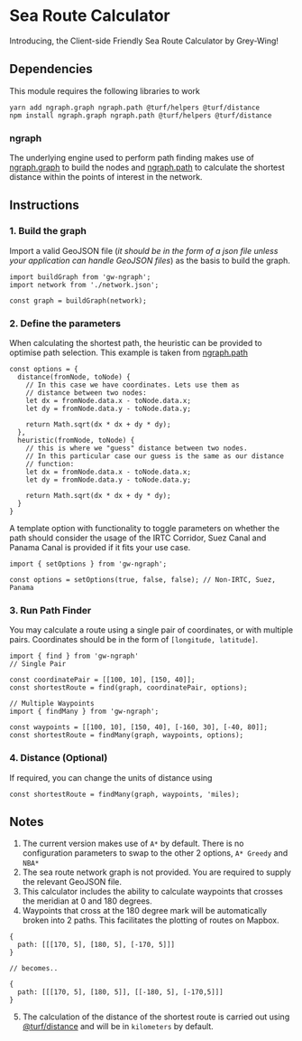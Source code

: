 # Sea Route Calculator
Introducing, the Client-side Friendly Sea Route Calculator by Grey-Wing!

## Dependencies
This module requires the following libraries to work
```
yarn add ngraph.graph ngraph.path @turf/helpers @turf/distance
npm install ngraph.graph ngraph.path @turf/helpers @turf/distance
```

### ngraph
The underlying engine used to perform path finding makes use of [ngraph.graph](https://github.com/anvaka/ngraph.graph) to build the nodes and [ngraph.path](https://github.com/anvaka/ngraph.path) to calculate the shortest distance within the points of interest in the network.

## Instructions
### 1. Build the graph
Import a valid GeoJSON file (*it should be in the form of a json file unless your application can handle GeoJSON files*) as the basis to build the graph.
```
import buildGraph from 'gw-ngraph';
import network from './network.json';

const graph = buildGraph(network);
```

### 2. Define the parameters
When calculating the shortest path, the heuristic can be provided to optimise path selection.
This example is taken from [ngraph.path](https://github.com/anvaka/ngraph.path)
```
const options = { 
  distance(fromNode, toNode) {
    // In this case we have coordinates. Lets use them as
    // distance between two nodes:
    let dx = fromNode.data.x - toNode.data.x;
    let dy = fromNode.data.y - toNode.data.y;

    return Math.sqrt(dx * dx + dy * dy);
  },
  heuristic(fromNode, toNode) {
    // this is where we "guess" distance between two nodes.
    // In this particular case our guess is the same as our distance
    // function:
    let dx = fromNode.data.x - toNode.data.x;
    let dy = fromNode.data.y - toNode.data.y;

    return Math.sqrt(dx * dx + dy * dy);
  }
}
```

A template option with functionality to toggle parameters on whether the path should consider the usage of the IRTC Corridor, Suez Canal and Panama Canal is provided if it fits your use case.
```
import { setOptions } from 'gw-ngraph';

const options = setOptions(true, false, false); // Non-IRTC, Suez, Panama
```

### 3. Run Path Finder
You may calculate a route using a single pair of coordinates, or with multiple pairs.
Coordinates should be in the form of `[longitude, latitude]`.
```
import { find } from 'gw-ngraph'
// Single Pair

const coordinatePair = [[100, 10], [150, 40]];
const shortestRoute = find(graph, coordinatePair, options);

// Multiple Waypoints
import { findMany } from 'gw-ngraph';

const waypoints = [[100, 10], [150, 40], [-160, 30], [-40, 80]];
const shortestRoute = findMany(graph, waypoints, options);
```

### 4. Distance (Optional)
If required, you can change the units of distance using
```
const shortestRoute = findMany(graph, waypoints, 'miles);
```

## Notes
1. The current version makes use of `A*` by default. There is no configuration parameters to swap to the other 2 options, `A* Greedy` and `NBA*`
2. The sea route network graph is not provided. You are required to supply the relevant GeoJSON file.
3. This calculator includes the ability to calculate waypoints that crosses the meridian at 0 and 180 degrees.
4. Waypoints that cross at the 180 degree mark will be automatically broken into 2 paths. This facilitates the plotting of routes on Mapbox.
  ```
  {
    path: [[[170, 5], [180, 5], [-170, 5]]]
  }

  // becomes..

  {
    path: [[[170, 5], [180, 5]], [[-180, 5], [-170,5]]]
  }
  ```
5. The calculation of the distance of the shortest route is carried out using [@turf/distance](https://www.npmjs.com/package/@turf/distance) and will be in `kilometers` by default.